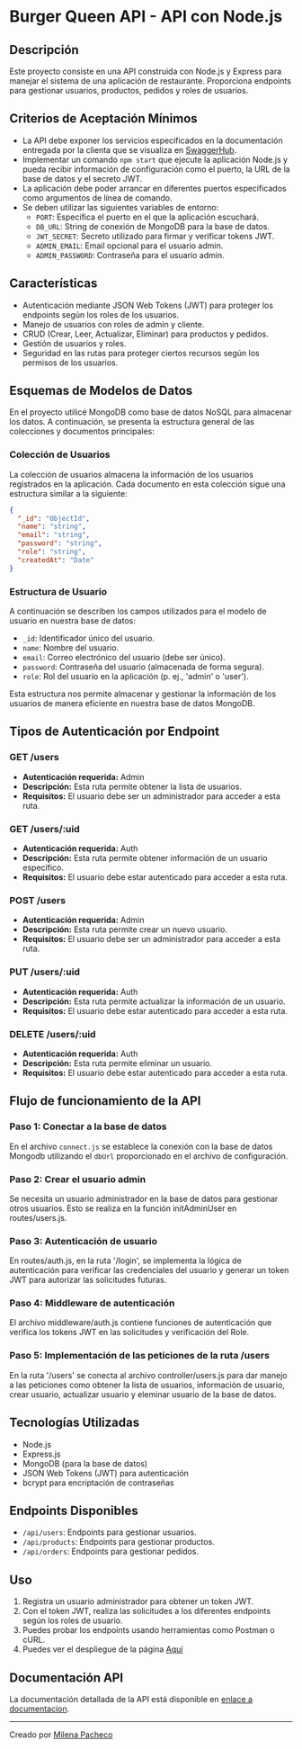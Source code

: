 # Burger Queen API - API con Node.js
## Descripción
Este proyecto consiste en una API construida con Node.js y Express para manejar el sistema de una aplicación de restaurante. Proporciona endpoints para gestionar usuarios, productos, pedidos y roles de usuarios.

## Criterios de Aceptación Mínimos
- La API debe exponer los servicios especificados en la documentación entregada por la clienta que se visualiza en [SwaggerHub](https://app.swaggerhub.com/apis-docs/ssinuco/BurgerQueenAPI/2.0.0).
- Implementar un comando `npm start` que ejecute la aplicación Node.js y pueda recibir información de configuración como el puerto, la URL de la base de datos y el secreto JWT.
- La aplicación debe poder arrancar en diferentes puertos especificados como argumentos de línea de comando.
- Se deben utilizar las siguientes variables de entorno:
  - `PORT`: Especifica el puerto en el que la aplicación escuchará.
  - `DB_URL`: String de conexión de MongoDB para la base de datos.
  - `JWT_SECRET`: Secreto utilizado para firmar y verificar tokens JWT.
  - `ADMIN_EMAIL`: Email opcional para el usuario admin.
  - `ADMIN_PASSWORD`: Contraseña para el usuario admin.
  
## Características
- Autenticación mediante JSON Web Tokens (JWT) para proteger los endpoints según los roles de los usuarios.
- Manejo de usuarios con roles de admin y cliente.
- CRUD (Crear, Leer, Actualizar, Eliminar) para productos y pedidos.
- Gestión de usuarios y roles.
- Seguridad en las rutas para proteger ciertos recursos según los permisos de los usuarios.

## Esquemas de Modelos de Datos

En el proyecto utilicé MongoDB como base de datos NoSQL para almacenar los datos. A continuación, se presenta la estructura general de las colecciones y documentos principales:

### Colección de Usuarios

La colección de usuarios almacena la información de los usuarios registrados en la aplicación. Cada documento en esta colección sigue una estructura similar a la siguiente:

```json
{
  "_id": "ObjectId",
  "name": "string",
  "email": "string",
  "password": "string",
  "role": "string",
  "createdAt": "Date"
}
```
### Estructura de Usuario
A continuación se describen los campos utilizados para el modelo de usuario en nuestra base de datos:

- `_id`: Identificador único del usuario.
- `name`: Nombre del usuario.
- `email`: Correo electrónico del usuario (debe ser único).
- `password`: Contraseña del usuario (almacenada de forma segura).
- `role`: Rol del usuario en la aplicación (p. ej., 'admin' o 'user').

Esta estructura nos permite almacenar y gestionar la información de los usuarios de manera eficiente en nuestra base de datos MongoDB.

## Tipos de Autenticación por Endpoint

### GET /users
- **Autenticación requerida:** Admin
- **Descripción:** Esta ruta permite obtener la lista de usuarios.
- **Requisitos:** El usuario debe ser un administrador para acceder a esta ruta.

### GET /users/:uid
- **Autenticación requerida:** Auth
- **Descripción:** Esta ruta permite obtener información de un usuario específico.
- **Requisitos:** El usuario debe estar autenticado para acceder a esta ruta.

### POST /users
- **Autenticación requerida:** Admin
- **Descripción:** Esta ruta permite crear un nuevo usuario.
- **Requisitos:** El usuario debe ser un administrador para acceder a esta ruta.

### PUT /users/:uid
- **Autenticación requerida:** Auth
- **Descripción:** Esta ruta permite actualizar la información de un usuario.
- **Requisitos:** El usuario debe estar autenticado para acceder a esta ruta.

### DELETE /users/:uid
- **Autenticación requerida:** Auth
- **Descripción:** Esta ruta permite eliminar un usuario.
- **Requisitos:** El usuario debe estar autenticado para acceder a esta ruta.

## Flujo de funcionamiento de la API

### Paso 1: Conectar a la base de datos
En el archivo `connect.js` se establece la conexión con la base de datos Mongodb utilizando el `dbUrl` proporcionado en el archivo de configuración.

### Paso 2: Crear el usuario admin
Se necesita un usuario administrador en la base de datos para gestionar otros usuarios. Esto se realiza en la función initAdminUser en routes/users.js.

### Paso 3: Autenticación de usuario
En routes/auth.js, en la ruta '/login', se implementa la lógica de autenticación para verificar las credenciales del usuario y generar un token JWT para autorizar las solicitudes futuras.

### Paso 4: Middleware de autenticación
El archivo middleware/auth.js contiene funciones de autenticación que verifica los tokens JWT en las solicitudes y verificación del Role.

### Paso 5: Implementación de las peticiones de la ruta /users
En la ruta '/users' se conecta al archivo controller/users.js para dar manejo a las peticiones como obtener la lista de usuarios, información de usuario, crear usuario, actualizar usuario y eleminar usuario de la base de datos.

## Tecnologías Utilizadas
- Node.js
- Express.js
- MongoDB (para la base de datos)
- JSON Web Tokens (JWT) para autenticación
- bcrypt para encriptación de contraseñas

## Endpoints Disponibles
- `/api/users`: Endpoints para gestionar usuarios.
- `/api/products`: Endpoints para gestionar productos.
- `/api/orders`: Endpoints para gestionar pedidos.

## Uso
1. Registra un usuario administrador para obtener un token JWT.
2. Con el token JWT, realiza las solicitudes a los diferentes endpoints según los roles de usuario.
3. Puedes probar los endpoints usando herramientas como Postman o cURL.
4. Puedes ver el despliegue de la página [Aquí]([https://github.com/MilenaPacheco](https://dev-013-burger-queen-cdt7ab61s-milena-pachecos-projects.vercel.app/?vercelToolbarCode=9UDqM7MOpQ7Yr_C))

## Documentación API
La documentación detallada de la API está disponible en [enlace a documentacion](https://app.swaggerhub.com/apis-docs/ssinuco/BurgerQueenAPI/2.0.0).

---
Creado por [Milena Pacheco](https://github.com/MilenaPacheco)
